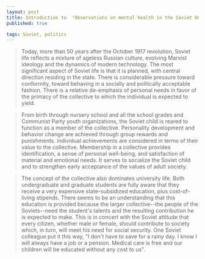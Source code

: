 ```yaml
---
layout: post
title: Introduction to  "Observations on mental health in the Soviet Union and Eastern Europe" by Henry P. David (1968)
published: true

tags: Soviet, politics
---
```


> Today, more than 50 years after the October 1917 revolution, 
> Soviet life reflects a mixture of ageless Russian culture, 
> evolving Marxist ideology and the dynamics of modern technology. 
> The most significant aspect of Soviet life is that it is planned, 
> with central direction residing in the state. There is 
> considerable pressure toward conformity, toward behaving in a 
> socially and politically acceptable fashion. There is a relative 
> de-emphasis of personal needs in favor of the primacy of the 
> collective to which the individual is expected to yield.


> From birth through nursery school and all the school grades and 
> Communist Party youth organizations, the Soviet child is reared 
> to function as a member of the collective. Personality 
> development and behavior change are achieved through group 
> rewards and punishments. Individual achievements are considered 
> in terms of their value to the collective. Membership in a 
> collective provides identification, a sense of personal 
> well-being, and satisfaction of material and emotional needs. It 
> serves to socialize the Soviet child and to strengthen early 
> acceptance of the values of adult society.


> The concept of the collective also dominates university life. 
> Both undergraduate and graduate students are fully aware that 
> they receive a very expensive state-subsidized education, plus 
> cost-of-living stipends. There seems to be an understanding that 
> this education is provided because the larger collective--the 
> people of the Soviets--need the student's talents and the 
> resulting contribution he is expected to make. This is in concert 
> with the Soviet attitude that every citizen, whether male or 
> female, should contribute to society which, in turn, will meet 
> his need for social security. One Soviet colleague put it this 
> way, "I don't have to save for a rainy day. I know I will always 
> have a job or a pension. Medical care is free and our children 
> will be educated without any cost to us".
